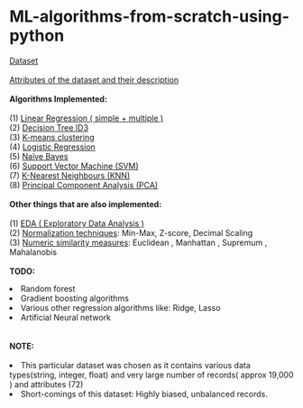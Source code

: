 # ML-algorithms-from-scratch-using-python
[<ins>Dataset</ins>](https://github.com/riya-joshi-401/ML-algorithms-from-scratch-using-python/blob/main/players_20.csv)
<br><br>
[<ins>Attributes of the dataset and their description</ins>](https://github.com/riya-joshi-401/ML-algorithms-from-scratch-using-python/blob/main/info.xlsx)
<br><br>
<b>Algorithms Implemented:</b><br><br>
(1) [Linear Regression ( simple + multiple ) ](https://github.com/riya-joshi-401/ML-algorithms-from-scratch-using-python/blob/main/(1)%20Linear%20Regression.ipynb)
<br>
(2) [Decision Tree ID3](https://github.com/riya-joshi-401/ML-algorithms-from-scratch-using-python/blob/main/(2)%20Decision%20Tree%20ID3.ipynb)
<br>
(3) [K-means clustering](https://github.com/riya-joshi-401/ML-algorithms-from-scratch-using-python/blob/main/(3)%20K_means%20clustering.ipynb)
<br>
(4) [Logistic Regression](https://github.com/riya-joshi-401/ML-algorithms-from-scratch-using-python/blob/main/(4)%20Logistic%20Regression.ipynb)
<br>
(5) [Naïve Bayes](https://github.com/riya-joshi-401/ML-algorithms-from-scratch-using-python/blob/main/(5)%20Na%C3%AFve%20Bayes.ipynb)
<br>
(6) [Support Vector Machine (SVM) ](https://github.com/riya-joshi-401/ML-algorithms-from-scratch-using-python/blob/main/(6)%20SVM.ipynb)
<br>
(7) [K-Nearest Neighbours (KNN)](https://github.com/riya-joshi-401/ML-algorithms-from-scratch-using-python/blob/main/(7)%20KNN.ipynb)
<br>
(8) [Principal Component Analysis (PCA)](https://github.com/riya-joshi-401/ML-algorithms-from-scratch-using-python/blob/main/(8)%20PCA.ipynb)
<br><br>
<b>Other things that are also implemented:</b><br><br>
(1) [EDA ( Exploratory Data Analysis )](https://github.com/riya-joshi-401/ML-algorithms-from-scratch-using-python/blob/main/EDA.ipynb)
<br>
(2) [Normalization techniques](https://github.com/riya-joshi-401/ML-algorithms-from-scratch-using-python/blob/main/normalization_techniques.ipynb): Min-Max, Z-score, Decimal Scaling
<br>
(3) [Numeric similarity measures](https://github.com/riya-joshi-401/ML-algorithms-from-scratch-using-python/blob/main/numeric_similarity_measures.ipynb): Euclidean , Manhattan ,  Supremum , Mahalanobis
<br><br>
<b>TODO: </b>
<li> Random forest</li>
<li> Gradient boosting algorithms</li>
<li> Various other regression algorithms like: Ridge, Lasso</li>
<li> Artificial Neural network</li><br><br>
<b>NOTE: </b><br><br>
<li> This particular dataset was chosen as it contains various data types(string, integer, float) and very large number of records( approx 19,000 ) and attributes (72)</li>
<li> Short-comings of this dataset: Highly biased, unbalanced records.</li>
<br><br>

